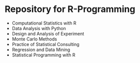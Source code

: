 # Repository for R-Programming 

- Computational Statistics with R
- Data Analysis with Python
- Design and Analysis of Experiment
- Monte Carlo Methods
- Practice of Statistical Consulting
- Regression and Data Mining
- Statistical Programming with R
